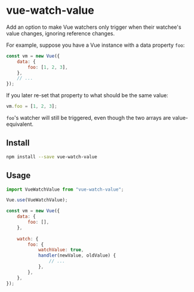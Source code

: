 # vue-watch-value

Add an option to make Vue watchers only trigger when their watchee's value
changes, ignoring reference changes.

For example, suppose you have a Vue instance with a data property `foo`:

```javascript
const vm = new Vue({
	data: {
		foo: [1, 2, 3],
	},
	// ...
});
```

If you later re-set that property to what should be the same value:

```javascript
vm.foo = [1, 2, 3];
```

`foo`'s watcher will still be triggered, even though the two arrays are value-
equivalent.

## Install
```bash
npm install --save vue-watch-value
```

## Usage

```javascript
import VueWatchValue from "vue-watch-value";

Vue.use(VueWatchValue);

const vm = new Vue({
	data: {
		foo: [],
	},
	
	watch: {
		foo: {
			watchValue: true,
			handler(newValue, oldValue) {
				// ...
			},
		},
	},
});
```
